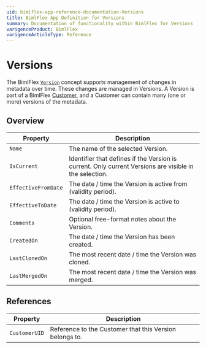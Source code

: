 ```yaml
---
uid: bimlflex-app-reference-documentation-Versions
title: BimlFlex App Definition for Versions
summary: Documentation of functionality within BimlFlex for Versions
varigenceProduct: BimlFlex
varigenceArticleType: Reference
---
```


# Versions

The BimlFlex [`Version`](xref:bimlflex-concepts-version) concept supports management of changes in metadata over time. These changes are managed in Versions.
    A Version is part of a BimlFlex [Customer](xref:bimlflex-concepts-customer), and a Customer can contain many (one or more) versions of the metadata.

## Overview
  
| Property | Description |
| --------- | ----------- |
|`Name` | The name of the selected Version.|
|`IsCurrent` | Identifier that defines if the Version is current. Only current Versions are visible in the selection.|
|`EffectiveFromDate` | The date / time the Version is active from (validity period).|
|`EffectiveToDate` | The date / time the Version is active to (validity period).|
|`Comments` | Optional free-format notes about the Version.|
|`CreatedOn` | The date / time the Version has been created.|
|`LastClonedOn` | The most recent date / time the Version was cloned.|
|`LastMergedOn` | The most recent date / time the Version was merged.|

## References
  
| Property | Description |
| --------- | ----------- |
|`CustomerUID` | Reference to the Customer that this Version belongs to.|

